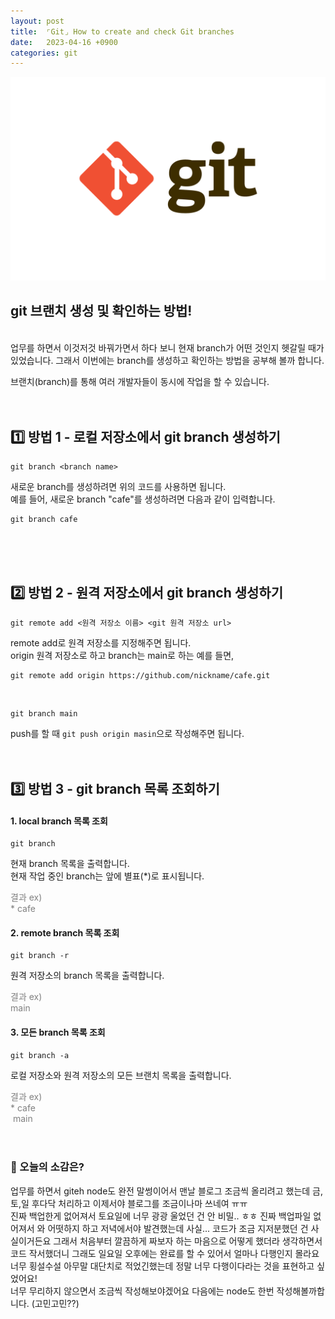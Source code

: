 ```yaml
---
layout: post
title:  ⌜Git⌟ How to create and check Git branches
date:   2023-04-16 +0900
categories: git
---
```


<!-- 똑같은 카테고리여서 post 4 사진 그대로 가져왔음-->
<center>
  <img src="https://github.com/201960003/study_blog/blob/main/img/post4/git.png?raw=true" alt="main 사진">
</center>

## git 브랜치 생성 및 확인하는 방법!

<br>
업무를 하면서 이것저것 바꿔가면서 하다 보니 현재 branch가 어떤 것인지 헷갈릴 때가 있었습니다.
그래서 이번에는 branch를 생성하고 확인하는 방법을 공부해 볼까 합니다.


브랜치(branch)를 통해 여러 개발자들이 동시에 작업을 할 수 있습니다. 
<br>
<br>
<br>

## 1️⃣ 방법 1 -  로컬 저장소에서 git branch 생성하기 

```
git branch <branch name>
```
새로운 branch를 생성하려면 위의 코드를 사용하면 됩니다.
<br>
예를 들어, 새로운 branch "cafe"를 생성하려면 다음과 같이 입력합니다.
<br>

```
git branch cafe
```
<br>
<br>
<br>

## 2️⃣ 방법 2 - 원격 저장소에서 git branch 생성하기

```
git remote add <원격 저장소 이름> <git 원격 저장소 url>
```

remote add로 원격 저장소를 지정해주면 됩니다.
<br>
origin 원격 저장소로 하고 branch는 main로 하는 예를 들면, 

```
git remote add origin https://github.com/nickname/cafe.git
```
<br>

```
git branch main
```

push를 할 때 <code>git push origin masin</code>으로 작성해주면 됩니다.
<br>
<br>
<br>



## 3️⃣ 방법 3 - git branch 목록 조회하기

#### 1. local branch 목록 조회

``` 
git branch
```

현재 branch 목록을 출력합니다.<br>
현재 작업 중인 branch는 앞에 별표(*)로 표시됩니다.


<span style='color:grey;'>결과 ex)<br>* cafe</span>
<br>

#### 2. remote branch 목록 조회

``` 
git branch -r
```

원격 저장소의 branch 목록을 출력합니다.

<span style='color:grey;'>결과 ex)<br>main</span>
<br>

#### 3. 모든 branch 목록 조회

``` 
git branch -a
```

로컬 저장소와 원격 저장소의 모든 브랜치 목록을 출력합니다.

<span style='color:grey;'>결과 ex)<br>* cafe<br>&nbsp;main</span>
<br>
<br>
<br>





### 🧐 오늘의 소감은?
업무를 하면서 giteh node도 완전 말썽이어서 맨날 블로그 조금씩 올리려고 했는데 금,토,일 후다닥 처리하고 이제서야 블로그를 조금이나마 쓰네여 ㅠㅠ<br>
진짜 백업한게 없어져서 토요일에 너무 광광 울었던 건 안 비밀.. ㅎㅎ 진짜 백업파일 없어져서 와 어떳하지 하고 저녁에서야 발견했는데 사실... 코드가 조금 지저분했던 건 사실이거든요 그래서 처음부터 깔끔하게 짜보자 하는 마음으로 어떻게 했더라 생각하면서 코드 작서했더니 그래도 일요일 오후에는 완료를 할 수 있어서 얼마나 다행인지 몰라요<br>
너무 횡설수설 아무말 대단치로 적었긴했는데 정말 너무 다행이다라는 것을 표현하고 싶었어요!<br>
너무 무리하지 않으면서 조금씩 작성해보야겠어요 다음에는 node도 한번 작성해볼까합니다. (고민고민??)

